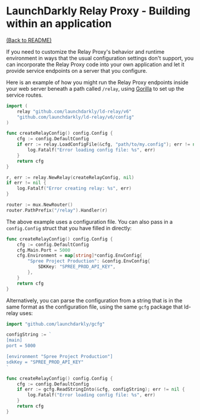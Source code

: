 # LaunchDarkly Relay Proxy - Building within an application

[(Back to README)](../README.md)

If you need to customize the Relay Proxy's behavior and runtime environment in ways that the usual configuration settings don't support, you can incorporate the Relay Proxy code into your own application and let it provide service endpoints on a server that you configure.

Here is an example of how you might run the Relay Proxy endpoints inside your web server beneath a path called `/relay`, using [Gorilla](https://github.com/gorilla/mux) to set up the service routes.

```go
import (
    relay "github.com/launchdarkly/ld-relay/v6"
    "github.com/launchdarkly/ld-relay/v6/config"
)

func createRelayConfig() config.Config {
    cfg := config.DefaultConfig
    if err := relay.LoadConfigFile(&cfg, "path/to/my.config"); err != nil {
        log.Fatalf("Error loading config file: %s", err)
    }
    return cfg
}

r, err := relay.NewRelay(createRelayConfig, nil)
if err != nil {
    log.Fatalf("Error creating relay: %s", err)
}

router := mux.NewRouter()
router.PathPrefix("/relay").Handler(r)
```

The above example uses a configuration file. You can also pass in a `config.Config` struct that you have filled in directly:

```go
func createRelayConfig() config.Config {
    cfg := config.DefaultConfig
    cfg.Main.Port = 5000
    cfg.Environment = map[string]*config.EnvConfig{
        "Spree Project Production": &config.EnvConfig{
            SDKKey: "SPREE_PROD_API_KEY",
        },
    }
    return cfg
}
```

Alternatively, you can parse the configuration from a string that is in the same format as the configuration file, using the same `gcfg` package that ld-relay uses:

```go
import "github.com/launchdarkly/gcfg"

configString := `
[main]
port = 5000

[environment "Spree Project Production"]
sdkKey = "SPREE_PROD_API_KEY"
`

func createRelayConfig() config.Config {
    cfg := config.DefaultConfig
    if err := gcfg.ReadStringInto(&cfg, configString); err != nil {
        log.Fatalf("Error loading config file: %s", err)
    }
    return cfg
}
```
